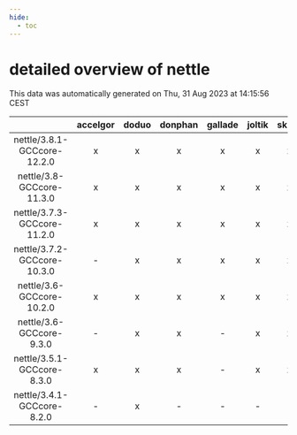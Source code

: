 ```yaml
---
hide:
  - toc
---
```


detailed overview of nettle
===========================


This data was automatically generated on Thu, 31 Aug 2023 at 14:15:56 CEST  

| |accelgor|doduo|donphan|gallade|joltik|skitty|swalot|victini|
| :---: | :---: | :---: | :---: | :---: | :---: | :---: | :---: | :---: |
|nettle/3.8.1-GCCcore-12.2.0|x|x|x|x|x|x|x|x|
|nettle/3.8-GCCcore-11.3.0|x|x|x|x|x|x|x|x|
|nettle/3.7.3-GCCcore-11.2.0|x|x|x|x|x|x|x|x|
|nettle/3.7.2-GCCcore-10.3.0|-|x|x|x|x|x|x|x|
|nettle/3.6-GCCcore-10.2.0|x|x|x|x|x|x|x|x|
|nettle/3.6-GCCcore-9.3.0|-|x|x|-|x|x|x|x|
|nettle/3.5.1-GCCcore-8.3.0|x|x|x|-|x|x|x|x|
|nettle/3.4.1-GCCcore-8.2.0|-|x|-|-|-|-|x|-|
